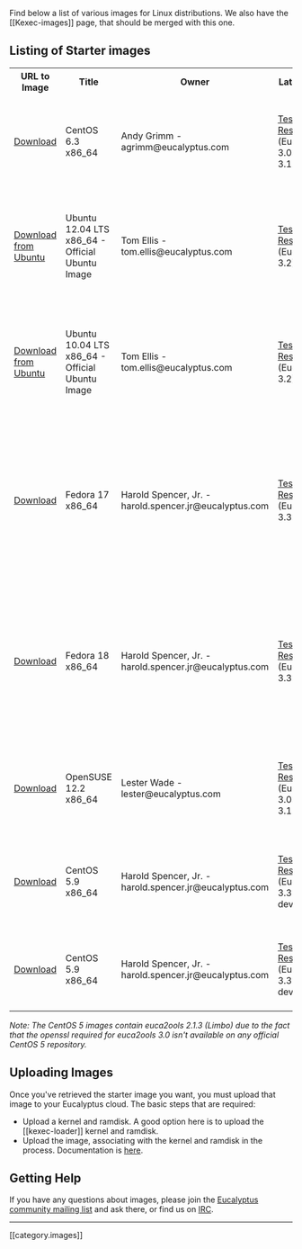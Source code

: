 Find below a list of various images for Linux distributions. We also have the [[Kexec-images]] page, that should be merged with this one.

## Listing of Starter images

<table>
    <tr>
       <th>URL to Image</th>
       <th>Title</th>
       <th>Owner</th>
       <th>Latest Test</th>
       <th>Notes</th>
    </tr>
    <tr>
       <td><a href="http://emis.eucalyptus.com/starter-emis/euca-centos6.3-2012.11.07-x86_64.tgz">Download</a></td>
       <td>CentOS 6.3 x86_64</td>
       <td>Andy Grimm - agrimm@eucalyptus.com</td>
       <td><a href="https://github.com/eucalyptus/image-verification-results/blob/master/centos6.3-eutester-testresults.txt">Test Results</a><br>(Eucalyptus 3.0.x - 3.1.x)</td>
       <td>SELinux / iptables disabled. Root disk of 4.5G. Root user enable. It works w/ kexec kernel ( default kernel is provided as part of tar ).</td>
    </tr>
    <tr>
       <td><a href="http://cloud-images.ubuntu.com/releases/precise/release/ubuntu-12.04-server-cloudimg-amd64.tar.gz">Download from Ubuntu</a></td>
       <td>Ubuntu 12.04 LTS x86_64 - Official Ubuntu Image</td>
       <td>Tom Ellis - tom.ellis@eucalyptus.com</td>
       <td><a href="https://github.com/eucalyptus/image-verification-results/blob/master/ubuntu12.04-eutester-testresults.txt">Test Results</a><br>(Eucalyptus 3.2)</td>
       <td>Latest official Ubuntu image from cloud-images.ubuntu.com (if we use this link, it'll always pull the latest version of the image as they get updated frequently)</td>
    </tr>
    <tr>
       <td><a href="http://cloud-images.ubuntu.com/releases/10.04/release/ubuntu-10.04-server-cloudimg-amd64.tar.gz">Download from Ubuntu</a></td>
       <td>Ubuntu 10.04 LTS x86_64 - Official Ubuntu Image</td>
       <td>Tom Ellis - tom.ellis@eucalyptus.com</td>
       <td><a href="https://github.com/eucalyptus/image-verification-results/blob/master/ubuntu10.04-eutester-testresults.txt">Test Results</a><br>(Eucalyptus 3.2)</td>
       <td>Latest official Ubuntu image from cloud-images.ubuntu.com (if we use this link, it'll always pull the latest version of the image as they get updated frequently)</td>
    </tr>
    </tr>
    <tr>
       <td><a href="http://emis.eucalyptus.com/starter-emis/euca-fedora17-ec2user-2013.07.04-x86_64.tgz">Download</a></td>
       <td>Fedora 17 x86_64</td>
       <td>Harold Spencer, Jr. - harold.spencer.jr@eucalyptus.com</td>
       <td><a href="https://github.com/eucalyptus/image-verification-results/blob/master/fedora17-ec2user-testresults.txt">Test Results</a><br>(Eucalyptus 3.3.0)</td>
       <td>Hypervisor-Specific Kernel, 3.9.8-100.fc17 kernel version, 1.6GB root; cloud-init enabled, ec2-user enabled, sudo rights; Selinux Enabled; euca2ools 2.1.3 installed. It works w/ kexec kernel ( default kernel is provided as part of tar )</td>
    </tr>
    <tr>
       <td><a href="http://emis.eucalyptus.com/starter-emis/euca-fedora18-ec2user-2013.07.04-x86_64.tgz">Download</a></td>
       <td>Fedora 18 x86_64</td>
       <td>Harold Spencer, Jr. - harold.spencer.jr@eucalyptus.com</td>
       <td><a href="https://github.com/eucalyptus/image-verification-results/blob/master/fedora18-ec2user-testresults.txt">Test Results</a><br>(Eucalyptus 3.3.0)</td>
       <td>Hypervisor-Specific Kernel, 3.9.6-200.fc18 kernel version, 1.7GB root; cloud-init enabled, ec2-user enabled, sudo rights; Selinux Enabled; euca2ools 2.1.3 installed. It works w/ kexec kernel ( default kernel is provided as part of tar )</td>
    </tr>
    <tr>
       <td><a href="https://s3-eu-west-1.amazonaws.com/opensuse-images/opensuse-12.2-x86_64-emi.tar.gz">Download</a></td>
       <td>OpenSUSE 12.2 x86_64</td>
       <td>Lester Wade - lester@eucalyptus.com</td>
       <td><a href="https://github.com/eucalyptus/image-verification-results/blob/master/opensuse12.2-eutester-testresults.txt">Test Results</a><br>(Eucalyptus 3.0.x - 3.1.x)</td>
       <td>KVM image. SUSE Firewall off.  Root disk of 2.5G.  Root user enabled.  Working with kexec kernel and ramdisk. OpenSUSE minimal base package set.</td>
    </tr>
    <tr>
        <td><a href="http://emis.eucalyptus.com/starter-emis/euca-centos5-2013.06.18-x86_64-ec2user.tgz">Download</a></td>
       <td>CentOS 5.9 x86_64</td>
       <td>Harold Spencer, Jr. - harold.spencer.jr@eucalyptus.com</td>
       <td><a href="https://github.com/eucalyptus/image-verification-results/blob/updated-centos5-images-tests/centos5-ec2user-eustester-testresults.txt">Test Results</a><br>(Eucalyptus 3.3 - 3.4 devel)</td>
       <td>CentOS 5.9 1.4GB root, Hypervisor-Specific Kernel; 2.6.18-348.6.1.el5 kernel version; ec2-user enabled, sudo rights.</td>
    </tr>
    <tr>
         <td><a href="http://emis.eucalyptus.com/starter-emis/euca-centos5-2013.06.18-x86_64-root.tgz">Download</a></td>
       <td>CentOS 5.9 x86_64</td>
       <td>Harold Spencer, Jr. - harold.spencer.jr@eucalyptus.com</td>
       <td><a href="https://github.com/eucalyptus/image-verification-results/blob/updated-centos5-images-tests/centos5-root-user-eustester-testresults.txt">Test Results</a><br>(Eucalyptus 3.3 - 3.4 devel)</td>
       <td>CentOS 5.9 1.4GB root, Hypervisor-Specific Kernel; 2.6.18-348.6.1.el5 kernel version; root user enabled.</td>
    </tr>
</table>

_Note: The CentOS 5 images contain euca2ools 2.1.3 (Limbo) due to the fact that the openssl required for euca2ools 3.0 isn't available on any official CentOS 5 repository._

## Uploading Images

Once you've retrieved the starter image you want, you must upload that image to your Eucalyptus cloud.  The basic steps that are required:

* Upload a kernel and ramdisk. A good option here is to upload the [[kexec-loader]] kernel and ramdisk.
* Upload the image, associating with the kernel and ramdisk in the process. Documentation is [here](http://www.eucalyptus.com/docs/latest/ug/associating_ekieri.html#associating_ekieri).


## Getting Help

If you have any questions about images, please join the [Eucalyptus community mailing list](http://lists.eucalyptus.com/cgi-bin/mailman/listinfo/community) and ask there, or find us on [IRC](http://webchat.freenode.net/?channels=eucalyptus).


*****

[[category.images]]